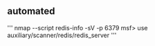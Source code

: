 ## automated
'''
    nmap --script redis-info -sV -p 6379 <IP>
    msf> use auxiliary/scanner/redis/redis_server
'''